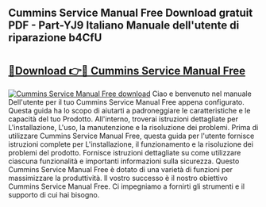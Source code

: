 ## Cummins Service Manual Free Download gratuit PDF - Part-YJ9 Italiano Manuale dell'utente di riparazione b4CfU

# <h2><a href="http://df9aozg.blite.top/?on=Cummins+Service+Manual+Free">🔗Download 👉🔴 Cummins Service Manual Free</a></h2>

[![Cummins Service Manual Free download](https://i.imgur.com/lujVjoI.png)](http://df9aozg.blite.top/?on=Cummins+Service+Manual+Free)
Ciao e benvenuto nel manuale Dell'utente per il tuo Cummins Service Manual Free appena configurato. Questa guida ha lo scopo di aiutarti a padroneggiare le caratteristiche e le capacità del tuo Prodotto. All'interno, troverai istruzioni dettagliate per L'installazione, L'uso, la manutenzione e la risoluzione dei problemi. Prima di utilizzare Cummins Service Manual Free, questa guida per l'utente fornisce istruzioni complete per L'installazione, il funzionamento e la risoluzione dei problemi del prodotto. Fornisce istruzioni dettagliate su come utilizzare ciascuna funzionalità e importanti informazioni sulla sicurezza. Questo Cummins Service Manual Free è dotato di una varietà di funzioni per massimizzare la produttività. Il vostro successo è il nostro obiettivo Cummins Service Manual Free. Ci impegniamo a fornirti gli strumenti e il supporto di cui hai bisogno.
